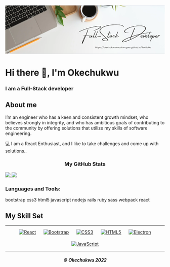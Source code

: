 ![banner](https://github.com/Okechukwu-muokwugwo/Okechukwu-muokwugwo/blob/main/banner-2.PNG)

<h1>Hi there 👋, I'm Okechukwu</h1>
<h3>I am a Full-Stack developer</h3>

## About me

I’m an engineer who has a keen and consistent growth mindset, who believes strongly in integrity, and who has ambitious goals of contributing to the community by offering solutions that utilize my skills of software engineering.

💻 I am a React Enthusiast, and I like to take challenges and come up with solutions..


<h3 align="center">My GitHub Stats</h3> 

<div>
  <a href="https://github.com/Okechukwu-muokwugwo">
  <img height="180em" src="https://github-readme-stats.vercel.app/api?username=Okechukwu-muokwugwo&show_icons=true&theme=gruvbox&include_all_commits=true&count_private=true"/>
  <img height="180em" src="https://github-readme-stats.vercel.app/api/top-langs/?username=okechukwu-muokwugwo&layout=compact&langs_count=7&theme=gruvbox"/>
</a>
</div>

### Languages and Tools:
bootstrap css3 html5 javascript nodejs rails ruby sass webpack react

## My Skill Set  
<table><tr><td valign="top" width="33%">

<div align="center">  
<a href="https://reactjs.org/" target="_blank"><img style="margin: 10px" src="https://profilinator.rishav.dev/skills-assets/react-original-wordmark.svg" alt="React" height="50" /></a>  
<a href="https://getbootstrap.com/docs/3.4/javascript/" target="_blank"><img style="margin: 10px" src="https://profilinator.rishav.dev/skills-assets/bootstrap-plain.svg" alt="Bootstrap" height="50" /></a>  
<a href="https://www.w3schools.com/css/" target="_blank"><img style="margin: 10px" src="https://profilinator.rishav.dev/skills-assets/css3-original-wordmark.svg" alt="CSS3" height="50" /></a>  
<a href="https://en.wikipedia.org/wiki/HTML5" target="_blank"><img style="margin: 10px" src="https://profilinator.rishav.dev/skills-assets/html5-original-wordmark.svg" alt="HTML5" height="50" /></a>  
<a href="https://www.electronjs.org/" target="_blank"><img style="margin: 10px" src="https://profilinator.rishav.dev/skills-assets/electron-original.svg" alt="Electron" height="50" /></a>  
<a href="https://www.javascript.com/" target="_blank"><img style="margin: 10px" src="https://profilinator.rishav.dev/skills-assets/javascript-original.svg" alt="JavaScript" height="50" /></a>
  </table>
  <div><h5 align="center">©️ Okechukwu 2022</h5></div>
